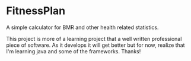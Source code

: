 # FitnessPlan
A simple calculator for BMR and other health related statistics.

This project is more of a learning project that a well written professional piece of software. As it develops it will get better but for
now, realize that I'm learning java and some of the frameworks. 
Thanks!
